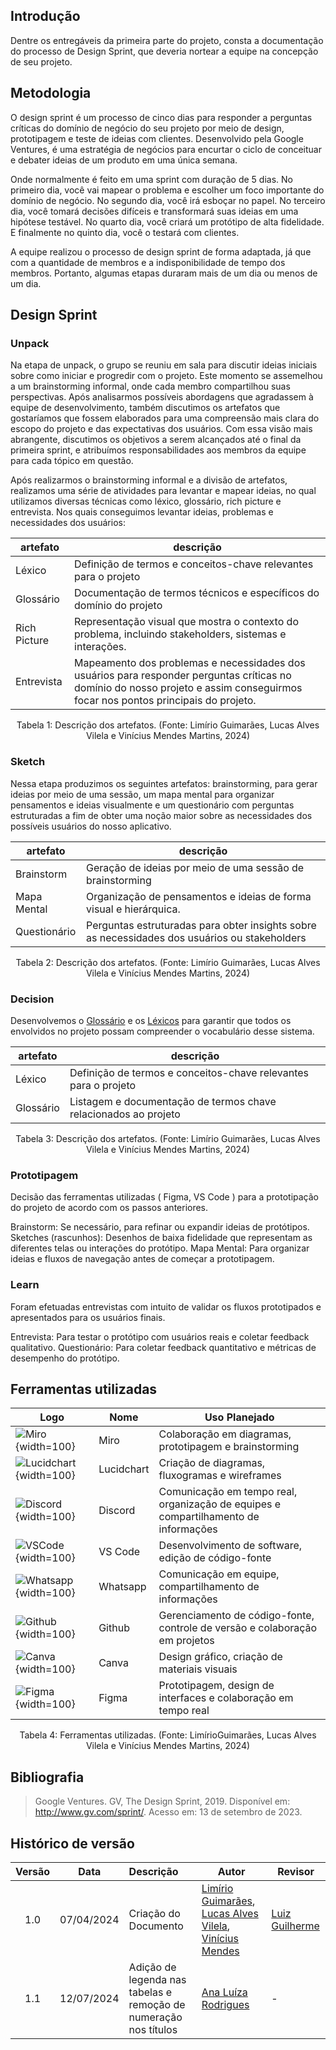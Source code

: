 ## Introdução

Dentre os entregáveis da primeira parte do projeto, consta a documentação do processo de Design Sprint, que deveria nortear a equipe na concepção de seu projeto.

## Metodologia

O design sprint é um processo de cinco dias para responder a perguntas críticas do domínio de negócio do seu projeto por meio de design, prototipagem e teste de ideias com clientes. Desenvolvido pela Google Ventures, é uma estratégia de negócios para encurtar o ciclo de conceituar e debater ideias de um produto em uma única semana.

Onde normalmente é feito em uma sprint com duração de 5 dias. No primeiro dia, você vai mapear o problema e escolher um foco importante do domínio de negócio. No segundo dia, você irá esboçar no papel. No terceiro dia, você tomará decisões difíceis e transformará suas ideias em uma hipótese testável. No quarto dia, você criará um protótipo de alta fidelidade. E finalmente no quinto dia, você o testará com clientes.

A equipe realizou o processo de design sprint de forma adaptada, já que com a quantidade de membros e a indisponibilidade de tempo dos membros. Portanto, algumas etapas duraram mais de um dia ou menos de um dia.

## Design Sprint

### Unpack

Na etapa de unpack, o grupo se reuniu em sala para discutir ideias iniciais sobre como iniciar e progredir com o projeto. Este momento se assemelhou a um brainstorming informal, onde cada membro compartilhou suas perspectivas. Após analisarmos possíveis abordagens que agradassem à equipe de desenvolvimento, também discutimos os artefatos que gostaríamos que fossem elaborados para uma compreensão mais clara do escopo do projeto e das expectativas dos usuários. Com essa visão mais abrangente, discutimos os objetivos a serem alcançados até o final da primeira sprint, e atribuímos responsabilidades aos membros da equipe para cada tópico em questão.

Após realizarmos o brainstorming informal e a divisão de artefatos, realizamos uma série de atividades para levantar e mapear ideias, no qual utilizamos diversas técnicas como léxico, glossário, rich picture e entrevista. Nos quais conseguimos levantar ideias, problemas e necessidades dos usuários:

| artefato | descrição |
| - | - |
| Léxico | Definição de termos e conceitos-chave relevantes para o projeto |
| Glossário | Documentação de termos técnicos e específicos do domínio do projeto |
| Rich Picture | Representação visual que mostra o contexto do problema, incluindo stakeholders, sistemas e interações. |
| Entrevista | Mapeamento dos problemas e necessidades dos usuários para responder perguntas críticas no domínio do nosso projeto e assim conseguirmos focar nos pontos principais do projeto. |

<div style="text-align: center">
  <p>Tabela 1: Descrição dos artefatos. (Fonte: Limírio Guimarães, Lucas Alves Vilela e Vinícius Mendes Martins, 2024)</p>
</div>

### Sketch
Nessa etapa produzimos os seguintes artefatos: brainstorming, para gerar ideias por meio de uma sessão, um mapa mental para organizar pensamentos e ideias visualmente e um questionário com perguntas estruturadas a fim de obter uma noção maior sobre as necessidades dos possíveis usuários do nosso aplicativo.

| artefato | descrição |
| - | - |
| Brainstorm | Geração de ideias por meio de uma sessão de brainstorming |
| Mapa Mental | Organização de pensamentos e ideias de forma visual e hierárquica. |
| Questionário | Perguntas estruturadas para obter insights sobre as necessidades dos usuários ou stakeholders |

<div style="text-align: center">
  <p>Tabela 2: Descrição dos artefatos. (Fonte: Limírio Guimarães, Lucas Alves Vilela e Vinícius Mendes Martins, 2024)</p>
</div>

### Decision

Desenvolvemos o [Glossário]() e os [Léxicos]() para garantir que todos os envolvidos no projeto possam compreender o vocabulário desse sistema.

| artefato | descrição |
| - | - |
| Léxico | Definição de termos e conceitos-chave relevantes para o projeto |
| Glossário | Listagem e documentação de termos chave relacionados ao projeto |

<div style="text-align: center">
  <p>Tabela 3: Descrição dos artefatos. (Fonte: Limírio Guimarães, Lucas Alves Vilela e Vinícius Mendes Martins, 2024)</p>
</div>
	

### Prototipagem

Decisão das ferramentas utilizadas ( Figma, VS Code ) para a prototipação do projeto de acordo com os passos anteriores.

Brainstorm: Se necessário, para refinar ou expandir ideias de protótipos.
Sketches (rascunhos): Desenhos de baixa fidelidade que representam as diferentes telas ou interações do protótipo.
Mapa Mental: Para organizar ideias e fluxos de navegação antes de começar a prototipagem.

### Learn

Foram efetuadas entrevistas com intuito de validar os fluxos prototipados e apresentados para os usuários finais.

Entrevista: Para testar o protótipo com usuários reais e coletar feedback qualitativo.
Questionário: Para coletar feedback quantitativo e métricas de desempenho do protótipo.


## Ferramentas utilizadas

| Logo | Nome          | Uso Planejado                                      |
|------|---------------|-----------------------------------------------------|
| ![Miro](../Assets/miro.png){width=100}   | Miro          | Colaboração em diagramas, prototipagem e brainstorming |
| ![Lucidchart](../Assets/lucidchart.png){width=100}  | Lucidchart    | Criação de diagramas, fluxogramas e wireframes      |
| ![Discord](../Assets/discord.png){width=100} | Discord       | Comunicação em tempo real, organização de equipes e compartilhamento de informações |
| ![VSCode](../Assets/vscode.png){width=100}  | VS Code       | Desenvolvimento de software, edição de código-fonte  |
| ![Whatsapp](../Assets/wpp.png){width=100}  | Whatsapp      | Comunicação em equipe, compartilhamento de informações |
| ![Github](../Assets/github.png){width=100}  | Github        | Gerenciamento de código-fonte, controle de versão e colaboração em projetos |
| ![Canva](../Assets/canva.png){width=100}  | Canva         | Design gráfico, criação de materiais visuais         |
| ![Figma](../Assets/figma.png){width=100}  | Figma         | Prototipagem, design de interfaces e colaboração em tempo real |

<div style="text-align: center">
  <p>Tabela 4: Ferramentas utilizadas. (Fonte: LimírioGuimarães, Lucas Alves Vilela e Vinícius Mendes Martins, 2024)</p>
</div>


## Bibliografia

> Google Ventures. GV, The Design Sprint, 2019. Disponível em: http://www.gv.com/sprint/. Acesso em: 13 de setembro de 2023.

## Histórico de versão

| Versão | Data      | Descrição | Autor | Revisor |
| :-:    | :-----:   | :------   | ----  | ------- |
| 1.0    |07/04/2024 | Criação do Documento | [Limírio Guimarães](https://github.com/LimirioGuimaraes), [Lucas Alves Vilela](https://github.com/Lucas-AV), [Vinícius Mendes](https://github.com/yabamiah)  | [Luiz Guilherme](https://github.com/luizpettengill)  |
| 1.1    |12/07/2024 | Adição de legenda nas tabelas e remoção de numeração nos títulos | [Ana Luíza Rodrigues](https://github.com/analuizargds)  | -  |




